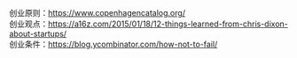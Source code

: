 
创业原则：https://www.copenhagencatalog.org/  
创业观点：https://a16z.com/2015/01/18/12-things-learned-from-chris-dixon-about-startups/  
创业条件：https://blog.ycombinator.com/how-not-to-fail/    
